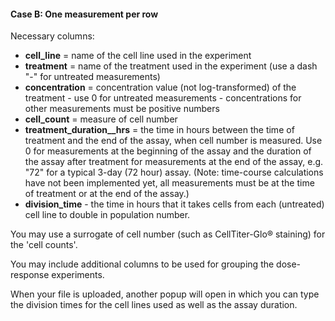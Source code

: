 #### Case B: One measurement per row

Necessary columns: 

  + **cell_line** = name of the cell line used in the experiment
  + **treatment** = name of the treatment used in the experiment (use a dash "-" for untreated measurements)
  + **concentration** = concentration value (not log-transformed) of the treatment - use 0 for untreated measurements - concentrations for other measurements must be positive numbers
  + **cell\_count** = measure of cell number
  + **treatment\_duration\_\_hrs** = the time in hours between the time of treatment and the end of the assay, when cell number is measured. Use 0 for measurements at the beginning of the assay and the duration of the assay after treatment for measurements at the end of the assay, e.g. "72" for a typical 3-day (72 hour) assay. (Note: time-course calculations have not been implemented yet, all measurements must be at the time of treatment or at the end of the assay.)
  + **division\_time** - the time in hours that it takes cells from each (untreated) cell line to double in population number.

You may use a surrogate of cell number (such as CellTiter-Glo® staining) for the 'cell counts'.

You may include additional columns to be used for grouping the dose-response experiments.

When your file is uploaded, another popup will open in which you can type the division times for the cell lines used as well as the assay duration.
